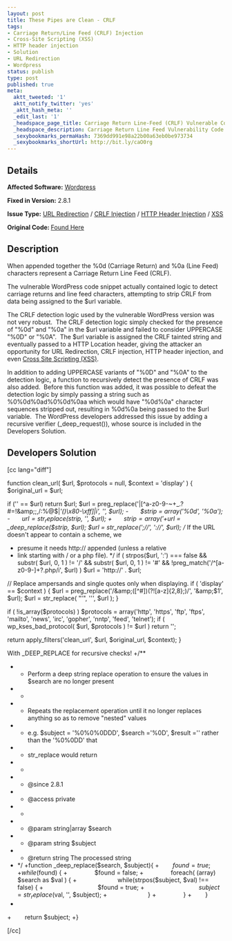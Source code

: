 ```yaml
---
layout: post
title: These Pipes are Clean - CRLF
tags:
- Carriage Return/Line Feed (CRLF) Injection
- Cross-Site Scripting (XSS)
- HTTP header injection
- Solution
- URL Redirection
- Wordpress
status: publish
type: post
published: true
meta:
  aktt_tweeted: '1'
  aktt_notify_twitter: 'yes'
  _aktt_hash_meta: ''
  _edit_last: '1'
  _headspace_page_title: Carriage Return Line-Feed (CRLF) Vulnerable Code Example
  _headspace_description: Carriage Return Line Feed Vulnerability Code Example
  _sexybookmarks_permaHash: 7369dd991e98a22b00a63eb0be973734
  _sexybookmarks_shortUrl: http://bit.ly/caO0rg
---
```

## Details
__Affected Software:__ <a href="http://spotthevuln.com/category/software/wordpress/">Wordpress</a>

__Fixed in Version:__  2.8.1

<strong>__Issue Type:__</strong> <a href="http://spotthevuln.com/category/vulnerability/URL-redirection/">URL Redirection</a> / <a href="http://spotthevuln.com/category/vulnerability/CRLF-Injection/">CRLF Injection</a> / <a href="http://spotthevuln.com/category/vulnerability/HTTP-Header-Injection/">HTTP Header Injection</a> / <a href="http://spotthevuln.com/category/vulnerability/xss/">XSS</a>

<strong>Original Code: </strong><a href="http://spotthevuln.com/2009/09/vulnerable-code-these-pipes-are-clean/">Found Here</a>
## Description
When appended together the %0d (Carriage Return) and %0a (Line Feed) characters represent a Carriage Return Line Feed (CRLF).

The vulnerable WordPress code snippet actually contained logic to detect carriage returns and line feed characters, attempting to strip CRLF from data being assigned to the $url variable.

The CRLF detection logic used by the vulnerable WordPress version was not very robust.  The CRLF detection logic simply checked for the presence of "%0d" and "%0a" in the $url variable and failed to consider UPPERCASE "%0D" or "%0A".  The $url variable is assigned the CRLF tainted string and eventually passed to a HTTP Location header, giving the attacker an opportunity for URL Redirection, CRLF injection, HTTP header injection, and even <a href="http://misc-security.com/2009/05/21/xss-cross-site-scripting/">Cross Site Scripting (XSS)</a>.

In addition to adding UPPERCASE variants of "%0D" and "%0A" to the detection logic, a function to recursively detect the presence of CRLF was also added.  Before this function was added, it was possible to defeat the detection logic by simply passing a string such as %0%0d%0ad%0%0d%0aa which would have "%0d%0a" character sequences stripped out, resulting in %0d%0a being passed to the $url variable.  The WordPress developers addressed this issue by adding a recursive verifier (_deep_request()), whose source is included in the Developers Solution.
<h2>Developers Solution</h2>
[cc lang="diff"]

function clean_url( $url, $protocols = null, $context = 'display' ) {
$original_url = $url;

if ('' == $url) return $url;
$url = preg_replace('|[^a-z0-9-~+_.?#=!&amp;;,/:%@$\|*\'()\\x80-\\xff]|i', '', $url);
-       $strip = array('%0d', '%0a');
-       $url = str_replace($strip, '', $url);
+       $strip = array('%0d', '%0a', '%0D', '%0A');
+       $url = _deep_replace($strip, $url);
$url = str_replace(';//', '://', $url);
/* If the URL doesn't appear to contain a scheme, we
* presume it needs http:// appended (unless a relative
* link starting with / or a php file).
*/
if ( strpos($url, ':') === false &amp;&amp;
substr( $url, 0, 1 ) != '/' &amp;&amp; substr( $url, 0, 1 ) != '#' &amp;&amp; !preg_match('/^[a-z0-9-]+?\.php/i', $url) )
$url = 'http://' . $url;

// Replace ampersands and single quotes only when displaying.
if ( 'display' == $context ) {
$url = preg_replace('/&amp;([^#])(?![a-z]{2,8};)/', '&amp;$1', $url);
$url = str_replace( "'", ''', $url );
}

if ( !is_array($protocols) )
$protocols = array('http', 'https', 'ftp', 'ftps', 'mailto', 'news', 'irc', 'gopher', 'nntp', 'feed', 'telnet');
if ( wp_kses_bad_protocol( $url, $protocols ) != $url )
return '';

return apply_filters('clean_url', $url, $original_url, $context);
}

With _DEEP_REPLACE for recursive checks!
+/**
+ * Perform a deep string replace operation to ensure the values in $search are no longer present
+ *
+ * Repeats the replacement operation until it no longer replaces anything so as to remove "nested" values
+ * e.g. $subject = '%0%0%0DDD', $search ='%0D', $result ='' rather than the '%0%0DD' that
+ * str_replace would return
+ *
+ * @since 2.8.1
+ * @access private
+ *
+ * @param string|array $search
+ * @param string $subject
+ * @return string The processed string
+ */
+function _deep_replace($search, $subject){
+        $found = true;
+        while($found) {
+                $found = false;
+                foreach( (array) $search as $val ) {
+                        while(strpos($subject, $val) !== false) {
+                                $found = true;
+                                $subject = str_replace($val, '', $subject);
+                        }
+                }
+        }
+
+        return $subject;
+}

[/cc] 
